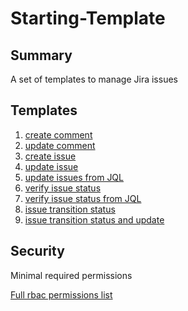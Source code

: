 # Starting-Template

## Summary

A set of templates to manage Jira issues

## Templates


1. [create comment](https://github.com/codefresh-io/argo-hub/blob/main/workflows/jira/versions/0.0.1/docs/create-comment.md)
2. [update comment](https://github.com/codefresh-io/argo-hub/blob/main/workflows/jira/versions/0.0.1/docs/update-comment.md)
3. [create issue](https://github.com/codefresh-io/argo-hub/blob/main/workflows/jira/versions/0.0.1/docs/create-issue.md)
4. [update issue](https://github.com/codefresh-io/argo-hub/blob/main/workflows/jira/versions/0.0.1/docs/update-issue.md)
5. [update issues from JQL](https://github.com/codefresh-io/argo-hub/blob/main/workflows/jira/versions/0.0.1/docs/update-all-from-jql.md)
6. [verify issue status](https://github.com/codefresh-io/argo-hub/blob/main/workflows/jira/versions/0.0.1/docs/issue-verify-status.md)
7. [verify issue status from JQL](https://github.com/codefresh-io/argo-hub/blob/main/workflows/jira/versions/0.0.1/docs/issue-verify-status-from-jql.md)
8. [issue transition status](https://github.com/codefresh-io/argo-hub/blob/main/workflows/jira/versions/0.0.1/docs/issue-transition-status.md)
9. [issue transition status and update](https://github.com/codefresh-io/argo-hub/blob/main/workflows/jira/versions/0.0.1/docs/issue-transition-status-and-update.md)


## Security

Minimal required permissions

[Full rbac permissions list](https://github.com/codefresh-io/argo-hub/blob/main/workflows/jira/versions/0.0.1/rbac.yaml)
